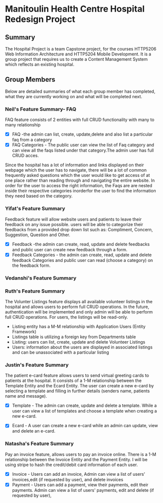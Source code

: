# Manitoulin Health Centre Hospital Redesign Project

## Summary
The Hospital Project is a team Capstone project, for the courses HTTP5206 Web Information Architecture and HTTP5204 Mobile Development.
It is a group project that requires us to create a Content Management System which reflects an existing hospital. 

## Group Members
Below are detailed summaries of what each group member has completed, what they are currently working on and what will be completed next.

### Neil's Feature Summary- FAQ
FAQ feature consists of 2 entities with full CRUD functionality with many to many relationship
- [x] FAQ -the admin can list, create, update,delete and also list a particular faq from a category
- [x] FAQ Categories - The public user can view the list of Faq category and can view all the faqs listed under that category.The admin user has full CRUD acces.

Since the hospital has a lot of information and links displayed on their webpage which the user has to navigate, there will be a lot of common frequently asked questions which the user would like to get access of at one place rather than reading through and navigating the entire website. In order for the user to access the right information, the Faqs are are nested inside their respective categories inorderfor the user to find the information they need based on the category.  

### Yifat's Feature Summary
Feedback feature will allow website users and patients to leave their feedback on any issue possible. users will be able to categorize their feedbacks from a provided drop down list such as: Compliment, Concern, Suggestion, Question and Other.
- [x] Feedback -the admin can create, read, update and delete feedbacks and public user can create new feedback through a form.
- [x] Feedback Categories - the admin can create, read, update and delete feedback Categories and public user can read (choose a category) on the feedback form.

### Vedanshi's Feature Summary


### Ruth's Feature Summary
The Volunter Listings feature displays all available volunteer listings in the hospital and allows users to perform full CRUD operations. In the future, authentication will be implemented and only admin will be able to perform full CRUD operations. For users, the listings will be read-only.
- Listing entity has a M-M relationship with Application Users (Entity Framework)
- Listings table is utilizing a foreign key from Departments table
- Listing: users can list, create, update and delete Volunteer Listings
- Users: information about the users are displayed in associated listings and can be unassociated with a particular listing

### Justin's Feature Summary
The patient e-card feature allows users to send virtual greeting cards to patients at the hospital. It consists of a 1-M relationship between the Template Entity and the Ecard Entity. The user can create a new e-card by selecting a template and filling in further details (senders name, patients name and message). 
- [x] Template - The admin can create, update and delete a template. While a user can view a list of templates and choose a template when creating a new e-card. 
- [x] Ecard -  A user can create a new e-card while an admin can update, view and delete an e-card. 


### Natasha's Feature Summary
Pay an invoice feature, allows users to pay an invoice online. There is a 1-M relationship between the Invoice Entity and the Payment Entity. I will be using stripe to hash the credit/debit card information of each user.
- [x] Invoice - Users can add an invoice, Admin can view a list of users' invoices,edit (if requested by user), and delete invoices
- [x] Payment - Users can add a payment, view their payments, edit their payments. Admin can view a list of users' payments, edit and delete (if requested by user), 
